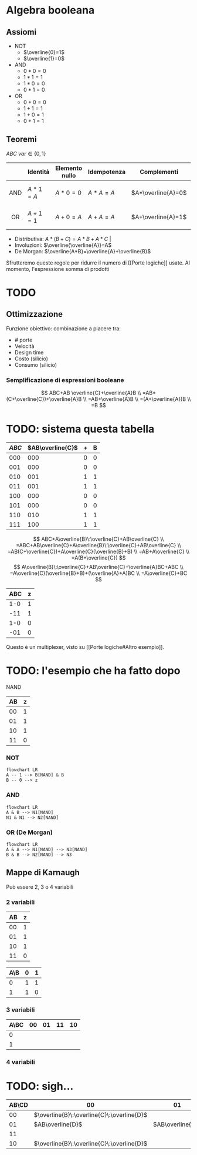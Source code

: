 # Algebra booleana

## Assiomi
- NOT
	- $\overline{0}=1$
	- $\overline{1}=0$
- AND
	- $0*0=0$
	- $1*1=1$
	- $1*0=0$
	- $0*1=0$
- OR
	- $0+0=0$
	- $1+1=1$
	- $1+0=1$
	- $0+1=1$

## Teoremi

$ABC \: var \in \{0,1\}$

|     | Identità | Elemento nullo | Idempotenza | Complementi        | Commutativa | Associativa       |
|:---:| -------- | -------------- | ----------- | ------------------ | ----------- | ----------------- |
| AND | $A*1=A$  | $A*0=0$        | $A*A=A$     | $A*\overline{A}=0$ | $A*B=B*A$   | $(A*B)*C=A*(B*C)$ |
| OR  | $A+1=1$  | $A+0=A$        | $A+A=A$     | $A+\overline{A}=1$ | $A+B=B+A$   | $(A+B)+C=A+(B+C)$ |

- Distributiva: $A*(B+C)=A*B+A*C$ |
- Involuzioni: $\overline{\overline{A}}=A$
- De Morgan: $\overline{A*B}=\overline{A}+\overline{B}$

Sfrutteremo queste regole per ridurre il numero di [[Porte logiche]] usate. Al momento, l'espressione somma di prodotti

# TODO

## Ottimizzazione

Funzione obiettivo: combinazione a piacere tra:
- \# porte
- Velocità
- Design time
- Costo (silicio)
- Consumo (silicio)

### Semplificazione di espressioni booleane

$$
ABC+AB \overline{C}+\overline{A}B \\
=AB*(C+\overline{C})+\overline{A}B \\
=AB+\overline{A}B \\
=(A+\overline{A})B \\
=B
$$

# TODO: sistema questa tabella

| $ABC$ | $AB\overline{C}$ | $+$ | B   |
| ----- | ---------------- | --- | --- |
| 000   | 000              | 0   | 0   |
| 001   | 000              | 0   | 0   |
| 010   | 001              | 1   | 1   |
| 011   | 001              | 1   | 1   |
| 100   | 000              | 0   | 0   |
| 101   | 000              | 0   | 0   |
| 110   | 010              | 1   | 1   |
| 111   | 100              | 1   | 1   |

$$
ABC+A\overline{B}\:\overline{C}+AB\overline{C} \\
=ABC+AB\overline{C}+A\overline{B}\:\overline{C}+AB\overline{C} \\
=AB(C+\overline{C})+A\overline{C}(\overline{B}+B) \\
=AB+A\overline{C} \\
=A(B+\overline{C})
$$
$$
A\overline{B}\:\overline{C}+AB\overline{C}+\overline{A}BC+ABC \\
=A\overline{C}(\overline{B}+B)+(\overline{A}+A)BC \\
=A\overline{C}+BC
$$

| ABC | z   |
| --- | --- |
| 1-0 | 1   |
| -11 | 1   |
| 1-0 | 0   |
| -01 | 0   |

Questo è un multiplexer, visto su [[Porte logiche#Altro esempio]].

# TODO: l'esempio che ha fatto dopo

NAND

| AB  | z   |
| --- | --- |
| 00  | 1   |
| 01  | 1   |
| 10  | 1   |
| 11  | 0   |

### NOT

```mermaid
flowchart LR
A -- 1 --> B[NAND] & B
B -- 0 --> z
```

### AND

```mermaid
flowchart LR
A & B --> N1[NAND]
N1 & N1 --> N2[NAND]
```

### OR (De Morgan)

```mermaid
flowchart LR
A & A --> N1[NAND] --> N3[NAND]
B & B --> N2[NAND] --> N3
```

## Mappe di Karnaugh

Può essere 2, 3 o 4 variabili

### 2 variabili
| AB  | z   |
| --- | --- |
| 00  | 1   |
| 01  | 1   |
| 10  | 1   |
| 11  | 0   |

| A\\B | 0   | 1   |
| ---- | --- | --- |
| 0    | 1   | 1   |
| 1    | 1   | 0   |

### 3 variabili
| A\\BC | 00  | 01  | 11  | 10  |
| ----- | --- | --- | --- | --- |
| 0     |     |     |     |     |
| 1     |     |     |     |     |

### 4 variabili

# TODO: sigh...
| AB\\CD | 00                                         | 01               | 11  | 10               |
| ------ | ------------------------------------------ | ---------------- | --- | ---------------- |
| 00     | $\overline{B}\:\overline{C}\:\overline{D}$ |                  |     |                  |
| 01     | $AB\overline{D}$                           | $AB\overline{D}$ |     |                  |
| 11     |                                            |                  |     | $AC\overline{D}$ |
| 10     | $\overline{B}\:\overline{C}\:\overline{D}$ |                  |     | $AC\overline{D}$ |
